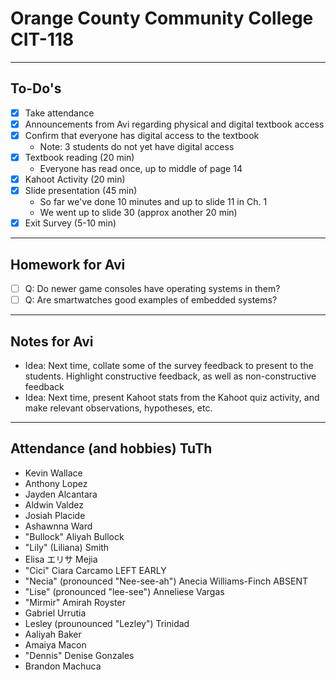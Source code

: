 # Orange County Community College CIT-118

---

## To-Do's

- [x] Take attendance
- [x] Announcements from Avi regarding physical and digital textbook access
- [x] Confirm that everyone has digital access to the textbook
  - Note: 3 students do not yet have digital access
- [x] Textbook reading (20 min)
    - Everyone has read once, up to middle of page 14
- [x] Kahoot Activity (20 min)
- [x] Slide presentation (45 min)
    - So far we've done 10 minutes and up to slide 11 in Ch. 1
    - We went up to slide 30 (approx another 20 min)
- [x] Exit Survey (5-10 min)

---

## Homework for Avi

- [ ] Q: Do newer game consoles have operating systems in them?
- [ ] Q: Are smartwatches good examples of embedded systems?

---

## Notes for Avi

- Idea: Next time, collate some of the survey feedback to present to the students. Highlight constructive feedback, as well as non-constructive feedback
- Idea: Next time, present Kahoot stats from the Kahoot quiz activity, and make relevant observations, hypotheses, etc.

---

## Attendance (and hobbies) TuTh

- Kevin Wallace
- Anthony Lopez
- Jayden Alcantara
- Aldwin Valdez 
- Josiah Placide
- Ashawnna Ward 
- "Bullock" Aliyah Bullock
- "Lily" (Liliana) Smith
- Elisa エリサ Mejia
- "Cici" Ciara Carcamo LEFT EARLY
- "Necia" (pronounced "Nee-see-ah") Anecia Williams-Finch ABSENT
- "Lise" (pronounced "lee-see") Anneliese Vargas
- "Mirmir" Amirah Royster
- Gabriel Urrutia 
- Lesley (prounounced "Lezley") Trinidad
- Aaliyah Baker
- Amaiya Macon
- "Dennis" Denise Gonzales
- Brandon Machuca